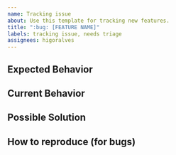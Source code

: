 ```yaml
---
name: Tracking issue
about: Use this template for tracking new features.
title: ":bug: [FEATURE NAME]"
labels: tracking issue, needs triage
assignees: higoralves
---
```


## Expected Behavior

## Current Behavior

## Possible Solution

## How to reproduce (for bugs)
